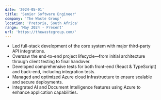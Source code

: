 ```yaml
---
date: '2024-05-01'
title: 'Senior Software Engineer'
company: 'The Waste Group'
location: 'Pretoria, South Africa'
range: 'May 2024 - Present'
url: 'https://thewastegroup.com/'
---
```


- Led full-stack development of the core system with major third-party API integrations.
- Oversaw the end-to-end project lifecycle—from initial architecture through client testing to final handover.
- Developed comprehensive tests for both front-end (React & TypeScript) and back-end, including integration tests.
- Managed and optimized Azure cloud infrastructure to ensure scalable and secure deployments.
- Integrated AI and Document Intelligence features using Azure to enhance application capabilities.

